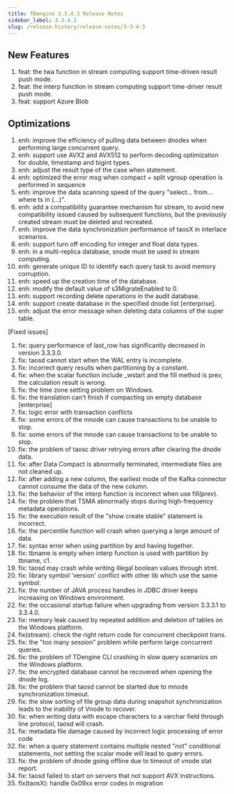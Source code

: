 ```yaml
---
title: TDengine 3.3.4.3 Release Notes
sidebar_label: 3.3.4.3
slug: /release-history/release-notes/3-3-4-3
---
```


## New Features

1. feat: the twa function in stream computing support time-driven result push mode.
1. feat: the interp function in stream computing support time-driver result push mode.
1. feat: support Azure Blob

## Optimizations

1. enh: improve the efficiency of pulling data between dnodes when performing large concurrent query.
1. enh: support use AVX2 and AVX512 to perform decoding optimization for double, timestamp and bigint types.
1. enh: adjust the result type of the case when statement.
1. enh: optimized the error msg when compact + split vgroup operation is performed in sequence
1. enh: improve the data scanning speed of the query "select... from... where ts in (...)".
1. enh: add a compatibility guarantee mechanism for stream, to avoid new compatibility issued caused by subsequent functions, but the previously created stream must be deleted and recreated.
1. enh: improve the data synchronization performance of taosX in interlace scenarios.
1. enh: support turn off encoding for integer and float data types.
1. enh: in a multi-replica database, snode must be used in stream computing.
1. enh: generate unique ID to identify each query task to avoid memory corruption.
1. enh: speed up the creation time of the database.
1. enh: modify the default value of s3MigrateEnabled to 0.
1. enh: support recording delete operations in the audit database.
1. enh: support create database in the specified dnode list [enterprise].
1. enh: adjust the error message when deleting data columns of the super table.

[Fixed issues]

1. fix: query performance of last_row has significantly decreased in version 3.3.3.0.
1. fix: taosd cannot start when the WAL entry is incomplete.
1. fix: incorrect query results when partitioning by a constant.
1. fix: when the scalar function include \_wstart and the fill method is prev, the calculation result is wrong.
1. fix: the time zone setting problem on Windows.
1. fix: the translation can't finish if compacting on empty database [enterprise]
1. fix: logic error with transaction conflicts
1. fix: some errors of the mnode can cause transactions to be unable to stop.
1. fix: some errors of the mnode can cause transactions to be unable to stop.
1. fix: the problem of taosc driver retrying errors after clearing the dnode data.
1. fix: after Data Compact is abnormally terminated, intermediate files are not cleaned up.
1. fix: after adding a new column, the earliest mode of the Kafka connector cannot consume the data of the new column.
1. fix: the behavior of the interp function is incorrect when use fill(prev).
1. fix: the problem that TSMA abnormally stops during high-frequency metadata operations.
1. fix: the execution result of the "show create stable" statement is incorrect.
1. fix: the percentile function will crash when querying a large amount of data.
1. fix: syntax error when using partition by and having together.
1. fix: tbname is empty when interp function is used with partition by tbname, c1.
1. fix: taosd may crash while writing illegal boolean values through stmt.
1. fix: library symbol 'version' conflict with other lib which use the same symbol.
1. fix: the number of JAVA process handles in JDBC driver keeps increasing on Windows environment.
1. fix: the occasional startup failure when upgrading from version 3.3.3.1 to 3.3.4.0.
1. fix: memory leak caused by repeated addition and deletion of tables on the Windows platform.
1. fix(stream): check the right return code for concurrent checkpoint trans.
1. fix: the "too many session" problem while perform large concurrent queries.
1. fix: the problem of TDengine CLI crashing in slow query scenarios on the Windows platform.
1. fix: the encrypted database cannot be recovered when opening the dnode log.
1. fix: the problem that taosd cannot be started due to mnode synchronization timeout.
1. fix: the slow sorting of file group data during snapshot synchronization leads to the inability of Vnode to recover.
1. fix: when writing data with escape characters to a varchar field through line protocol, taosd will crash.
1. fix: metadata file damage caused by incorrect logic processing of error code
1. fix: when a query statement contains multiple nested "not" conditional statements, not setting the scalar mode will lead to query errors.
1. fix: the problem of dnode going offline due to timeout of vnode stat report.
1. fix: taosd failed to start on servers that not support AVX instructions.
1. fix(taosX): handle 0x09xx error codes in migration
